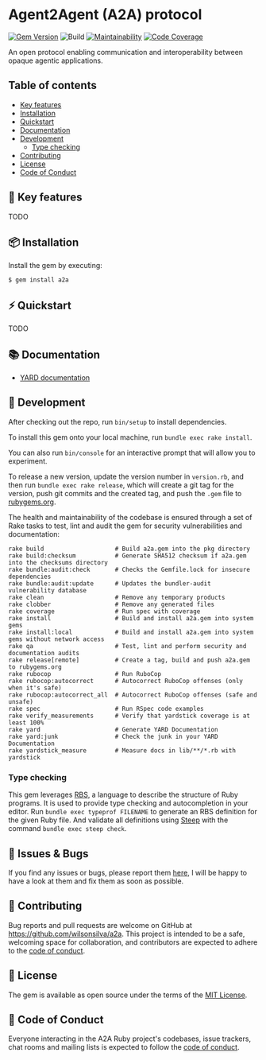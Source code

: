 # Agent2Agent (A2A) protocol

[![Gem Version](https://badge.fury.io/rb/a2a.svg)](https://badge.fury.io/rb/a2a)
![Build](https://github.com/wilsonsilva/a2a/actions/workflows/main.yml/badge.svg)
[![Maintainability](https://qlty.sh/badges/73ebc4bb-d1db-4b5b-9a7c-a4acd59dfe69/maintainability.svg)](https://qlty.sh/gh/wilsonsilva/projects/a2a)
[![Code Coverage](https://qlty.sh/badges/73ebc4bb-d1db-4b5b-9a7c-a4acd59dfe69/test_coverage.svg)](https://qlty.sh/gh/wilsonsilva/projects/a2a)

An open protocol enabling communication and interoperability between opaque agentic applications.

## Table of contents

- [Key features](#-key-features)
- [Installation](#-installation)
- [Quickstart](#-quickstart)
- [Documentation](#-documentation)
- [Development](#-development)
  * [Type checking](#type-checking)
- [Contributing](#-contributing)
- [License](#-license)
- [Code of Conduct](#-code-of-conduct)

## 🔑 Key features

TODO

## 📦 Installation

Install the gem by executing:

    $ gem install a2a

## ⚡️ Quickstart

TODO

## 📚 Documentation

- [YARD documentation](https://rubydoc.info/gems/a2a)

## 🔨 Development

After checking out the repo, run `bin/setup` to install dependencies.

To install this gem onto your local machine, run `bundle exec rake install`.

You can also run `bin/console` for an interactive prompt that will allow you to experiment.

To release a new version, update the version number in `version.rb`, and then run `bundle exec rake release`,
which will create a git tag for the version, push git commits and the created tag, and push the `.gem` file
to [rubygems.org](https://rubygems.org).

The health and maintainability of the codebase is ensured through a set of
Rake tasks to test, lint and audit the gem for security vulnerabilities and documentation:

```
rake build                    # Build a2a.gem into the pkg directory
rake build:checksum           # Generate SHA512 checksum if a2a.gem into the checksums directory
rake bundle:audit:check       # Checks the Gemfile.lock for insecure dependencies
rake bundle:audit:update      # Updates the bundler-audit vulnerability database
rake clean                    # Remove any temporary products
rake clobber                  # Remove any generated files
rake coverage                 # Run spec with coverage
rake install                  # Build and install a2a.gem into system gems
rake install:local            # Build and install a2a.gem into system gems without network access
rake qa                       # Test, lint and perform security and documentation audits
rake release[remote]          # Create a tag, build and push a2a.gem to rubygems.org
rake rubocop                  # Run RuboCop
rake rubocop:autocorrect      # Autocorrect RuboCop offenses (only when it's safe)
rake rubocop:autocorrect_all  # Autocorrect RuboCop offenses (safe and unsafe)
rake spec                     # Run RSpec code examples
rake verify_measurements      # Verify that yardstick coverage is at least 100%
rake yard                     # Generate YARD Documentation
rake yard:junk                # Check the junk in your YARD Documentation
rake yardstick_measure        # Measure docs in lib/**/*.rb with yardstick
```

### Type checking

This gem leverages [RBS](https://github.com/ruby/rbs), a language to describe the structure of Ruby programs. It is
used to provide type checking and autocompletion in your editor. Run `bundle exec typeprof FILENAME` to generate
an RBS definition for the given Ruby file. And validate all definitions using [Steep](https://github.com/soutaro/steep)
with the command `bundle exec steep check`.

## 🐞 Issues & Bugs

If you find any issues or bugs, please report them [here](https://github.com/wilsonsilva/a2a/issues), I will be happy
to have a look at them and fix them as soon as possible.

## 🤝 Contributing

Bug reports and pull requests are welcome on GitHub at https://github.com/wilsonsilva/a2a.
This project is intended to be a safe, welcoming space for collaboration, and contributors are expected to adhere
to the [code of conduct](https://github.com/wilsonsilva/a2a/blob/main/CODE_OF_CONDUCT.md).

## 📜 License

The gem is available as open source under the terms of the [MIT License](https://opensource.org/licenses/MIT).

## 👔 Code of Conduct

Everyone interacting in the A2A Ruby project's codebases, issue trackers, chat rooms and mailing lists is expected
to follow the [code of conduct](https://github.com/wilsonsilva/a2a/blob/main/CODE_OF_CONDUCT.md).
